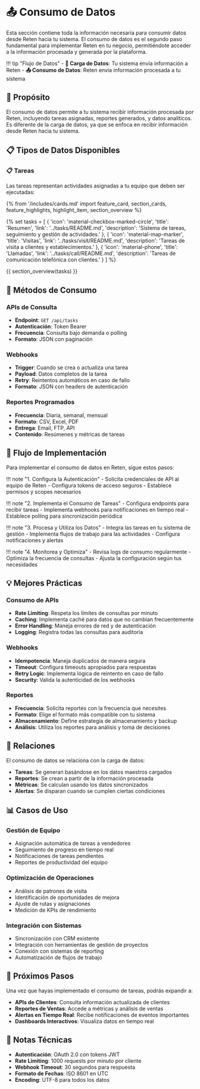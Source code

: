 # 📤 Consumo de Datos

Esta sección contiene toda la información necesaria para consumir datos desde Reten hacia tu sistema. El consumo de datos es el segundo paso fundamental para implementar Reten en tu negocio, permitiéndote acceder a la información procesada y generada por la plataforma.

!!! tip "Flujo de Datos"
    - **🔄 Carga de Datos**: Tu sistema envía información a Reten
    - **📤 Consumo de Datos**: Reten envía información procesada a tu sistema

## 🎯 Propósito

El consumo de datos permite a tu sistema recibir información procesada por Reten, incluyendo tareas asignadas, reportes generados, y datos analíticos. Es diferente de la carga de datos, ya que se enfoca en recibir información desde Reten hacia tu sistema.

## 📋 Tipos de Datos Disponibles

### 📋 Tareas

Las tareas representan actividades asignadas a tu equipo que deben ser ejecutadas:

{% from '/includes/cards.md' import feature_card, section_cards, feature_highlights, highlight_item, section_overview %}

{% set tasks = [
    {
        'icon': 'material-checkbox-marked-circle',
        'title': 'Resumen',
        'link': '../tasks/README.md',
        'description': 'Sistema de tareas, seguimiento y gestión de actividades.'
    },
    {
        'icon': 'material-map-marker',
        'title': 'Visitas',
        'link': '../tasks/visit/README.md',
        'description': 'Tareas de visita a clientes y establecimientos.'
    },
    {
        'icon': 'material-phone',
        'title': 'Llamadas',
        'link': '../tasks/call/README.md',
        'description': 'Tareas de comunicación telefónica con clientes.'
    }
] %}

{{ section_overview(tasks) }}

## 🔄 Métodos de Consumo

### **APIs de Consulta**
- **Endpoint**: `GET /api/tasks`
- **Autenticación**: Token Bearer
- **Frecuencia**: Consulta bajo demanda o polling
- **Formato**: JSON con paginación

### **Webhooks**
- **Trigger**: Cuando se crea o actualiza una tarea
- **Payload**: Datos completos de la tarea
- **Retry**: Reintentos automáticos en caso de fallo
- **Formato**: JSON con headers de autenticación

### **Reportes Programados**
- **Frecuencia**: Diaria, semanal, mensual
- **Formato**: CSV, Excel, PDF
- **Entrega**: Email, FTP, API
- **Contenido**: Resúmenes y métricas de tareas

## 🚀 Flujo de Implementación

Para implementar el consumo de datos en Reten, sigue estos pasos:

!!! note "1. Configura la Autenticación"
    - Solicita credenciales de API al equipo de Reten
    - Configura tokens de acceso seguros
    - Establece permisos y scopes necesarios

!!! note "2. Implementa el Consumo de Tareas"
    - Configura endpoints para recibir tareas
    - Implementa webhooks para notificaciones en tiempo real
    - Establece polling para sincronización periódica

!!! note "3. Procesa y Utiliza los Datos"
    - Integra las tareas en tu sistema de gestión
    - Implementa flujos de trabajo para las actividades
    - Configura notificaciones y alertas

!!! note "4. Monitorea y Optimiza"
    - Revisa logs de consumo regularmente
    - Optimiza la frecuencia de consultas
    - Ajusta la configuración según tus necesidades

## 💡 Mejores Prácticas

### **Consumo de APIs**
- **Rate Limiting**: Respeta los límites de consultas por minuto
- **Caching**: Implementa caché para datos que no cambian frecuentemente
- **Error Handling**: Maneja errores de red y de autenticación
- **Logging**: Registra todas las consultas para auditoría

### **Webhooks**
- **Idempotencia**: Maneja duplicados de manera segura
- **Timeout**: Configura timeouts apropiados para respuestas
- **Retry Logic**: Implementa lógica de reintento en caso de fallo
- **Security**: Valida la autenticidad de los webhooks

### **Reportes**
- **Frecuencia**: Solicita reportes con la frecuencia que necesites
- **Formato**: Elige el formato más compatible con tu sistema
- **Almacenamiento**: Define estrategia de almacenamiento y backup
- **Análisis**: Utiliza los reportes para análisis y toma de decisiones

## 🔗 Relaciones

El consumo de datos se relaciona con la carga de datos:

- **Tareas**: Se generan basándose en los datos maestros cargados
- **Reportes**: Se crean a partir de la información procesada
- **Métricas**: Se calculan usando los datos sincronizados
- **Alertas**: Se disparan cuando se cumplen ciertas condiciones

## 📊 Casos de Uso

### **Gestión de Equipo**
- Asignación automática de tareas a vendedores
- Seguimiento de progreso en tiempo real
- Notificaciones de tareas pendientes
- Reportes de productividad del equipo

### **Optimización de Operaciones**
- Análisis de patrones de visita
- Identificación de oportunidades de mejora
- Ajuste de rutas y asignaciones
- Medición de KPIs de rendimiento

### **Integración con Sistemas**
- Sincronización con CRM existente
- Integración con herramientas de gestión de proyectos
- Conexión con sistemas de reporting
- Automatización de flujos de trabajo

## 🔮 Próximos Pasos

Una vez que hayas implementado el consumo de tareas, podrás expandir a:

- **APIs de Clientes**: Consulta información actualizada de clientes
- **Reportes de Ventas**: Accede a métricas y análisis de ventas
- **Alertas en Tiempo Real**: Recibe notificaciones de eventos importantes
- **Dashboards Interactivos**: Visualiza datos en tiempo real

## 📝 Notas Técnicas

- **Autenticación**: OAuth 2.0 con tokens JWT
- **Rate Limiting**: 1000 requests por minuto por cliente
- **Webhook Timeout**: 30 segundos para respuesta
- **Formato de Fechas**: ISO 8601 en UTC
- **Encoding**: UTF-8 para todos los datos
